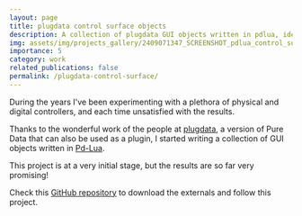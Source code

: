 ```yaml
---
layout: page
title: plugdata control surface objects
description: A collection of plugdata GUI objects written in pdlua, ideal for designing custom control surfaces
img: assets/img/projects_gallery/2409071347_SCREENSHOT_pdlua_control_surface_objects_001_1516X1516.jpg
importance: 5
category: work
related_publications: false
permalink: /plugdata-control-surface/
---
```

During the years I've been experimenting with a plethora of physical and digital controllers, and each time unsatisfied with the results.

Thanks to the wonderful work of the people at [plugdata](https://plugdata.org), a version of Pure Data that can also be used as a plugin, I started writing a collection of GUI objects written in [Pd-Lua](https://agraef.github.io/pd-lua/tutorial/pd-lua-intro.html).

This project is at a very initial stage, but the results are so far very promising! 

Check this [GitHub repository](https://github.com/liberomureddu/pdlua_control_surface_objects) to download the externals and follow this project.



